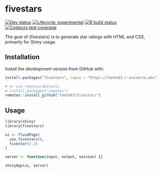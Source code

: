 
<!-- README.md is generated from README.Rmd. Please edit that file -->

# fivestars

<!-- badges: start -->
<!-- [![CRAN status](https://img.shields.io/cran/v/fivestars?style=flat-square&logo=R&label=CRAN)](https://CRAN.R-project.org/package=fivestars)  -->

[![Dev
status](https://img.shields.io/github/r-package/v/tanho63/fivestars/main?label=dev%20version&style=flat-square&logo=github)](https://fivestars.dynastyprocess.com/)
[![Lifecycle:
experimental](https://img.shields.io/badge/lifecycle-experimental-orange.svg?style=flat-square)](https://lifecycle.r-lib.org/articles/stages.html)
[![R build
status](https://img.shields.io/github/workflow/status/tanho63/fivestars/R-CMD-check?label=R%20check&style=flat-square&logo=github)](https://github.com/tanho63/fivestars/actions)
[![Codecov test
coverage](https://img.shields.io/codecov/c/github/tanho63/fivestars?label=codecov&style=flat-square&logo=codecov)](https://codecov.io/gh/tanho63/fivestars?branch=main)

<!-- badges: end -->

The goal of {fivestars} is to generate star ratings with HTML and CSS,
primarily for Shiny usage.

## Installation

Install the development version from GitHub with:

``` r
install.packages("fivestars", repos = "https://tanho63.r-universe.dev")

# or use remotes/devtools
# install.packages("remotes")
remotes::install_github("tanho63/fivestars")
```

## Usage

``` r
library(shiny)
library(fivestars)

ui <- fluidPage(
  use_fivestars(),
  fivestar(2.2)
)

server <- function(input, output, session) {}

shinyApp(ui, server)
```
